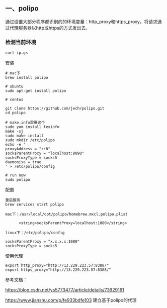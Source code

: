 ## 一、polipo
通过设置大部分程序都识别的的环境变量：http_proxy和https_proxy，将请求通过代理服务器以http或https的方式发出去。

### 检测当前环境
```
curl ip.gs
```

 安装
```
# mac下
brew install polipo

# ubuntu
sudo apt-get install polipo

# centos

git clone https://github.com/jech/polipo.git
cd polipo

# make.info需要这个
sudo yum install texinfo
make -sj
sudo make install
sudo mkdir /etc/polipo
echo -e '
proxyAddress = "::0"
socksParentProxy = "localhost:8090"
socksProxyType = socks5
daemonise = true
' > /etc/polipo/config

# run now
sudo polipo

```

 配置
```
重启服务
brew services start polipo

mac下：/usr/local/opt/polipo/homebrew.mxcl.polipo.plist

      <string>socksParentProxy=localhost:1080</string>
      
linux下：/etc/polipo/config

socksParentProxy = "x.x.x.x:1080" 
socksProxyType = socks5
```

使用代理
```
export http_proxy="http://13.229.223.57:8388/"
export https_proxy="http://13.229.223.57:8388/"
```

参考文档：

https://blog.csdn.net/ys5773477/article/details/73929161

https://www.jianshu.com/p/fe933bdfe103  建立基于polipo的代理
